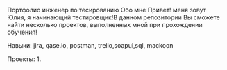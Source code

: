 Портфолио инженер по тесированию
Обо мне
Привет! меня зовут Юлия, я начинающий тестировщик!В данном репозитории Вы сможете найти несколько проектов, выполненных мной при прохождении обучения!

Навыки:
jira, qase.io, postman, trello,soapui,sql, mackoon

Проекты:
1.

